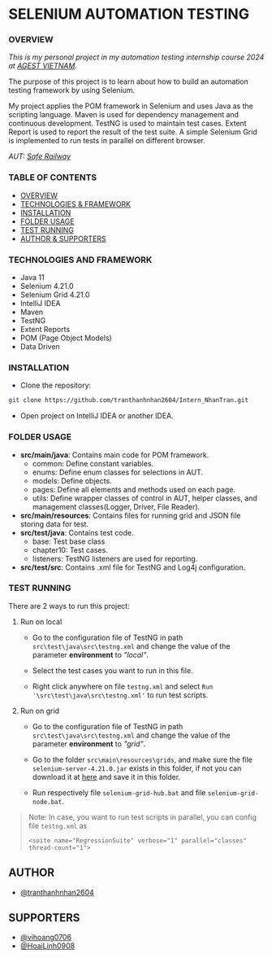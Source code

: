 # **SELENIUM AUTOMATION TESTING**

### OVERVIEW

*This is my personal project in my automation testing internship course 2024 at [AGEST VIETNAM](https://www.agest.vn/).*

The purpose of this project is to learn about how to build an automation testing framework by using Selenium.

My project applies the POM framework in Selenium and uses Java as the scripting language. Maven is used for dependency management and continuous development. TestNG is used to maintain test cases. Extent Report is used to report the result of the test suite. A simple Selenium Grid is implemented to run tests in parallel on different browser.

*AUT: [Safe Railway](http://saferailway.somee.com/)*

### TABLE OF CONTENTS
* [OVERVIEW](#OVERVIEW)  
* [TECHNOLOGIES & FRAMEWORK](#TECHNOLOGIES-AND-FRAMEWORK)
* [INSTALLATION](#INSTALLATION) 
* [FOLDER USAGE](#FOLDER-USAGE) 
* [TEST RUNNING](#TEST-RUNNING)
* [AUTHOR & SUPPORTERS](#AUTHOR) 

### TECHNOLOGIES AND FRAMEWORK
* Java 11
* Selenium 4.21.0
* Selenium Grid 4.21.0
* IntelliJ IDEA
* Maven 
* TestNG 
* Extent Reports
* POM (Page Object Models)
* Data Driven

### INSTALLATION

* Clone the repository: 

``` bash
git clone https://github.com/tranthanhnhan2604/Intern_NhanTran.git
```

* Open project on IntelliJ IDEA or another IDEA.

### FOLDER USAGE

* **src/main/java**: Contains main code for POM framework.
    * common: Define constant variables.
    * enums: Define enum classes for selections in AUT.
    * models: Define objects.
    * pages: Define all elements and methods used on each page.
    * utils: Define wrapper classes of control in AUT, helper classes, and management classes(Logger, Driver, File Reader).
* **src/main/resources**: Contains files for running grid and JSON file storing data for test.
* **src/test/java**: Contains test code.
    * base: Test base class
    * chapter10: Test cases.
    * listeners: TestNG listeners are used for reporting.
* **src/test/src**: Contains .xml file for TestNG and Log4j configuration.

### TEST RUNNING
There are 2 ways to run this project:

1. Run on local

    * Go to the configuration file of TestNG in path ```src\test\java\src\testng.xml``` and change the value of the parameter **environment** to *"local"*.

    * Select the test cases you want to run in this file.

    * Right click anywhere on file ```testng.xml``` and select ```Run '\src\test\java\src\testng.xml'``` to run test scripts.

2. Run on grid

    * Go to the configuration file of TestNG in path ```src\test\java\src\testng.xml``` and change the value of the parameter **environment** to *"grid"*.

    * Go to the folder ```src\main\resources\grids```, and make sure the file ```selenium-server-4.21.0.jar``` exists in this folder, if not you can download it at [here](https://github.com/SeleniumHQ/selenium/releases/download/selenium-4.21.0/selenium-server-4.21.0.jar) and save it in this folder.

    * Run respectively file ```selenium-grid-hub.bat``` and file ```selenium-grid-node.bat```.

> Note: In case, you want to run test scripts in parallel, you can config file ```testng.xml``` as
>
> ```<suite name="RegressionSuite" verbose="1" parallel="classes" thread-count="1">```

## AUTHOR

- [@tranthanhnhan2604](https://www.github.com/tranthanhnhan2604)

## SUPPORTERS

- [@vihoang0706](https://github.com/vihoang0706)
- [@HoaiLinh0908](https://github.com/HoaiLinh0908)
